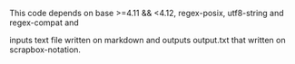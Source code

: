 This code depends on base >=4.11 && <4.12, regex-posix, utf8-string and regex-compat and

inputs text file written on markdown and outputs output.txt that written on scrapbox-notation.

